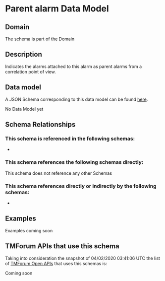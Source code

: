 # Parent alarm Data Model

## Domain

The  schema is part of the  Domain

## Description

Indicates the alarms attached to this alarm as parent alarms from a correlation point of view. 

## Data model

A JSON Schema corresponding to this data model can be found
[here](https://github.com/tmforum-rand/schemas/blob/candidates/Resource/ParentAlarm.schema.json).

No Data Model yet

## Schema Relationships

### This schema is referenced in the following schemas:

-

### This schema references the following schemas directly:

This schema does not reference any other Schemas

### This schema references directly or indirectly by the following schemas:

-



## Examples

Examples coming soon

## TMForum APIs that use this schema

Taking into consideration the snapshot of 04/02/2020 03:41:06 UTC the list of [TMForum Open APIs](https://www.tmforum.org/open-apis/) that uses this schemas is:

Coming soon